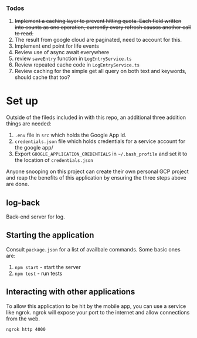 ### Todos
1. ~~Implement a caching layer to prevent hitting quota. Each field written into counts as one operation,
currently every refresh causes another call to read.~~
2. The result from google cloud are paginated, need to account for this.
3. Implement end point for life events
4. Review use of async await everywhere
5. review `saveEntry` function in `LogEntryService.ts`
6. Review repeated cache code in `LogEntryService.ts`
7. Review caching for the simple get all query on both text and keywords, should cache that too?

# Set up
Outside of the fileds included in with this repo, an additional three addition things are needed:
1. `.env` file in `src` which holds the Google App Id.
2. `credentials.json` file which holds credentials for a service account for the google app/
3. Export `GOOGLE_APPLICATION_CREDENTIALS` in `~/.bash_profile` and set it to the location of `credentials.json`

Anyone snooping on this project can create their own personal GCP project and reap the benefits of this 
application by ensuring the three steps above are done.

## log-back
Back-end server for log.

## Starting the application
Consult `package.json` for a list of availbale commands. Some basic ones are:
1. `npm start` - start the server
2. `npm test` - run tests

## Interacting with other applications
To allow this application to be hit by the mobile app, you can use a service like ngrok.
ngrok will expose your port to the internet and allow connections from the web.

```
ngrok http 4000
```
